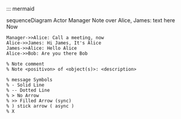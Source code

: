 ::: mermaid

sequenceDiagram
    Actor Manager
    Note over Alice, James: text here <br/> Now

    Manager->>Alice: Call a meeting, now
    Alice->>James: Hi James, It's Alice
    James->>Alice: Hello Alice
    Alice->>Bob: Are you there Bob

    % Note comment
    % Note <positivon> of <object(s)>: <description>

    % message Symbols
    % - Solid Line
    % -- Dotted Line
    % > No Arrow
    % >> Filled Arrow (sync)
    % ) stick arrow ( async )
    % X 